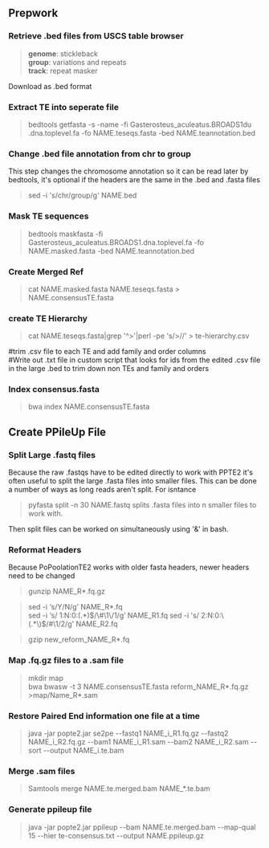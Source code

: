 ## Prepwork
### Retrieve .bed files from USCS table browser
> **genome**: stickleback  
**group**: variations and repeats  
**track**: repeat masker  

Download as .bed format

### Extract TE into seperate file
> bedtools getfasta -s -name -fi Gasterosteus_aculeatus.BROADS1du .dna.toplevel.fa  -fo NAME.teseqs.fasta -bed NAME.teannotation.bed

### Change .bed file annotation from chr to group  
This step changes the chromosome annotation so it can be read later by bedtools, 
it's optional if the headers are the same in the .bed and .fasta files
>sed -i 's/chr/group/g' NAME.bed

### Mask TE sequences 
> bedtools maskfasta -fi Gasterosteus_aculeatus.BROADS1.dna.toplevel.fa -fo NAME.masked.fasta -bed NAME.teannotation.bed

### Create Merged Ref
> cat NAME.masked.fasta NAME.teseqs.fasta > NAME.consensusTE.fasta

### create TE Hierarchy
> cat NAME.teseqs.fasta|grep '^>'|perl -pe 's/>//' > te-hierarchy.csv  

#trim .csv file to each TE and add family and order columns  
#Write out .txt file in custom script that looks for ids from the edited .csv 
file in the large .bed to trim down non TEs and family and orders 

### Index consensus.fasta
> bwa index NAME.consensusTE.fasta

## Create PPileUp File
### Split Large .fastq files
Because the raw .fastqs have to be edited directly to work with PPTE2 it's often useful to split the large .fasta files into smaller files. This can be done a number of ways as long reads aren't split. For isntance 
>pyfasta split -n 30 NAME.fastq
splits .fasta files into n smaller files to work with. 

Then split files can be worked on simultaneously using '&' in bash. 

### Reformat Headers
Because PoPoolationTE2 works with older fasta headers, newer headers need to be changed
> gunzip NAME_R*.fq.gz

>sed -i ‘s/Y/N/g’ NAME_R*.fq  
sed  -i ‘s/ 1:N:0:\(.*\)$/\#\1\/1/g’ NAME_R1.fq  
sed -i 's/ 2:N:0:\(.*\)$/\#\1\/2/g' NAME_R2.fq  

>gzip new_reform_NAME_R*.fq

### Map .fq.gz files to a .sam file
>mkdir map  
bwa bwasw -t 3 NAME.consensusTE.fasta reform_NAME_R*.fq.gz >map/Name_R*.sam

### Restore Paired End information one file at a time
> java -jar popte2.jar se2pe --fastq1 NAME_i_R1.fq.gz --fastq2 NAME_i_R2.fq.gz --bam1 NAME_i_R1.sam --bam2 NAME_i_R2.sam --sort --output NAME_i.te.bam

### Merge .sam files
> Samtools merge NAME.te.merged.bam NAME_*.te.bam

### Generate ppileup file
> java -jar popte2.jar ppileup --bam NAME.te.merged.bam --map-qual 15 --hier te-consensus.txt --output NAME.ppileup.gz






